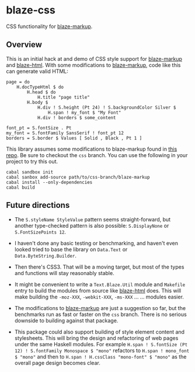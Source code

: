 
blaze-css
=========

CSS functionality for [blaze-markup][blaze-markup]. 

Overview
--------

This is an initial hack at and demo of CSS style support for
[blaze-markup][blaze-markup] and [blaze-html][blaze-html]. With some
modifications to [blaze-markup][blaze-markup], code like this can generate
valid HTML:

    page = do
        H.docTypeHtml $ do
            H.head $ do
                H.title "page title"
            H.body $
                H.div ! S.height (Pt 24) ! S.backgroundColor Silver $
                    H.span ! my_font $ "My Font"
                H.div ! borders $ some_content

    font_pt = S.fontSize . Pt
    my_font = S.fontFamily SansSerif ! font_pt 12
    borders = S.border $ Values [ Solid , Black , Pt 1 ]


This library assumes some modifications to blaze-markup found in
[this repo][mikehat-markup]. Be sure to checkout the `css` branch. You can
use the following in your project to try this out.

    cabal sandbox init
    cabal sanbox add-source path/to/css-branch/blaze-markup
    cabal install --only-dependencies
    cabal build


Future directions
-----------------

- The `S.styleName StyleValue` pattern seems straight-forward, but another
  type-checked pattern is also possible: `S.DisplayNone` or `S.FontSizePoints
  12`.

- I haven't done any basic testing or benchmarking, and haven't even looked
  tried to base the library on `Data.Text` or `Data.ByteString.Builder`.

- Then there's CSS3. That will be a moving target, but most of the types and
  functions will stay reasonably stable.

- It might be convenient to write a `Text.Blaze.Util` module and `Makefile`
  entry to build the modules from source like [blaze-html][blaze-html] does.
  This will make building the `-moz-XXX`, `-webkit-XXX`, `-ms-XXX` ... ...
  modules easier.

- The modifications to [blaze-markup][blaze-markup] are just a suggestion so
  far, but the benchmarks run as fast or faster on the `css` branch. There is
  no serious downside to building against that package.

- This package could also support building of style element content and
  stylesheets. This will bring the design and refactoring of web pages under
  the same Haskell modules. For example `H.span ! S.fontSize (Pt 12) !
  S.fontFamily Monospace $ "mono"` refactors to `H.span ! mono_font $ "mono"`
  and then to `H.span ! H.cssClass "mono-font" $ "mono"` as the overall page
  design becomes clear.

[blaze-markup]: https://github.com/jaspervdj/blaze-markup
[blaze-html]: https://github.com/jaspervdj/blaze-html
[mikehat-markup]: https://github.com/mikehat/blaze-markup

